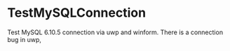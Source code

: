 # TestMySQLConnection
Test MySQL 6.10.5 connection via uwp and winform. There is a connection bug in uwp,
